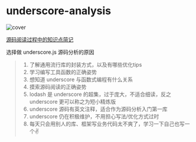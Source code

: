 # underscore-analysis

![cover](http://o7ts2uaks.bkt.clouddn.com/Underscore.png)

[源码阅读过程中的知识点简记](https://github.com/MechanicianW/underscore-analysis/blob/master/note.md)

选择做 underscore.js 源码分析的原因
> 1. 了解通用流行库的封装方式，以及有哪些优化tips
> 2. 学习编写工具函数的正确姿势
> 3. 想知道 underscore 与函数式编程有什么关系
> 4. 摸索源码阅读的正确姿势
> 5. lodash 是 underscore 的超集，过于庞大，不适合细读，反之 underscore 更可以称之为短小精炼版
> 6. underscore 源码有英文注释，适合作为源码分析入门第一库
> 7. underscore 仍在积极维护，不用担心写法/优化方式过时
> 8. 每天只会用别人的库、框架写业务代码太不爽了，学习一下自己也写一个✌️
